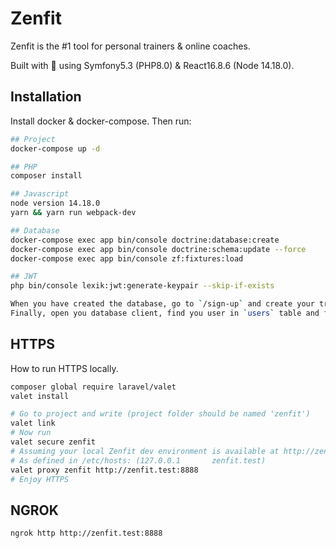 # Zenfit

Zenfit is the #1 tool for personal trainers & online coaches.

Built with 💪 using Symfony5.3 (PHP8.0) & React16.8.6 (Node 14.18.0).

## Installation

Install docker & docker-compose. Then run:

```bash
## Project
docker-compose up -d

## PHP
composer install

## Javascript
node version 14.18.0
yarn && yarn run webpack-dev

## Database
docker-compose exec app bin/console doctrine:database:create
docker-compose exec app bin/console doctrine:schema:update --force
docker-compose exec app bin/console zf:fixtures:load

## JWT
php bin/console lexik:jwt:generate-keypair --skip-if-exists

When you have created the database, go to `/sign-up` and create your trainer account
Finally, open you database client, find you user in `users` table and flag `activated = 1`
```

## HTTPS

How to run HTTPS locally.

```bash
composer global require laravel/valet
valet install

# Go to project and write (project folder should be named 'zenfit')
valet link
# Now run
valet secure zenfit
# Assuming your local Zenfit dev environment is available at http://zenfit.test:8888
# As defined in /etc/hosts: (127.0.0.1       zenfit.test)
valet proxy zenfit http://zenfit.test:8888
# Enjoy HTTPS
```

## NGROK
```bash
ngrok http http://zenfit.test:8888
```
